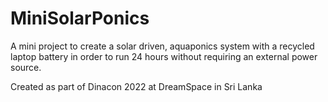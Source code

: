# MiniSolarPonics
A mini project to create a solar driven, aquaponics system with a recycled laptop battery in order to run 24 hours without requiring an external power source.

Created as part of Dinacon 2022 at DreamSpace in Sri Lanka
